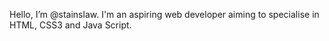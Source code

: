 Hello, I’m @stainslaw. I'm an aspiring web developer aiming to specialise in HTML, CSS3 and Java Script.

<!---
stainslaw/stainslaw is a ✨ special ✨ repository because its `README.md` (this file) appears on your GitHub profile.
You can click the Preview link to take a look at your changes.
--->
